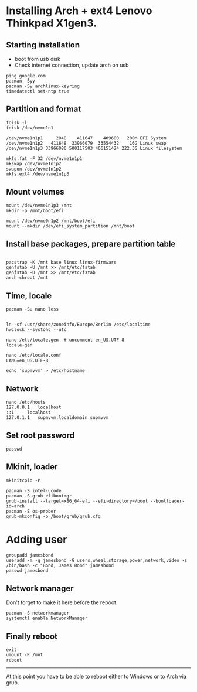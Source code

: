 # Installing Arch + ext4 Lenovo Thinkpad X1gen3.

## Starting installation

+ boot from usb disk
+ Check internet connection, update arch on usb

```
ping google.com
pacman -Syy
pacman -Sy archlinux-keyring
timedatectl set-ntp true
```

## Partition and format

```
fdisk -l
fdisk /dev/nvme1n1

/dev/nvme1n1p1     2048    411647    409600   200M EFI System
/dev/nvme1n1p2   411648  33966079  33554432    16G Linux swap
/dev/nvme1n1p3 33966080 500117503 466151424 222.3G Linux filesystem

mkfs.fat -F 32 /dev/nvme1n1p1
mkswap /dev/nvme1n1p2
swapon /dev/nvme1n1p2
mkfs.ext4 /dev/nvme1n1p3
```

## Mount volumes

```
mount /dev/nvme1n1p3 /mnt
mkdir -p /mnt/boot/efi

mount /dev/nvme0n1p2 /mnt/boot/efi
mount --mkdir /dev/efi_system_partition /mnt/boot
```

## Install base packages, prepare partition table

```

pacstrap -K /mnt base linux linux-firmware
genfstab -U /mnt >> /mnt/etc/fstab
genfstab -U /mnt >> /mnt/etc/fstab
arch-chroot /mnt

```

## Time, locale

```
pacman -Su nano less


ln -sf /usr/share/zoneinfo/Europe/Berlin /etc/localtime
hwclock --systohc --utc

nano /etc/locale.gen  # uncomment en_US.UTF-8
locale-gen

nano /etc/locale.conf
LANG=en_US.UTF-8

echo 'supmvvm' > /etc/hostname
```

## Network

```
nano /etc/hosts
127.0.0.1	localhost
::1		localhost
127.0.1.1	supmvvm.localdomain	supmvvm

```

## Set root password

```
passwd
```

## Mkinit, loader

```
mkinitcpio -P

pacman -S intel-ucode
pacman -S grub efibootmgr
grub-install --target=x86_64-efi --efi-directory=/boot --bootloader-id=arch
pacman -S os-prober
grub-mkconfig -o /boot/grub/grub.cfg
```

# Adding user

```
groupadd jamesbond
useradd -m -g jamesbond -G users,wheel,storage,power,network,video -s /bin/bash -c "Bond, James Bond" jamesbond
passwd jamesbond
```

## Network manager

Don't forget to make it here before the reboot.

```
pacman -S networkmanager
systemctl enable NetworkManager
```

## Finally reboot

```
exit
umount -R /mnt
reboot
```

<hr>

At this point you have to be able to reboot
either to Windows or to Arch via grub.

